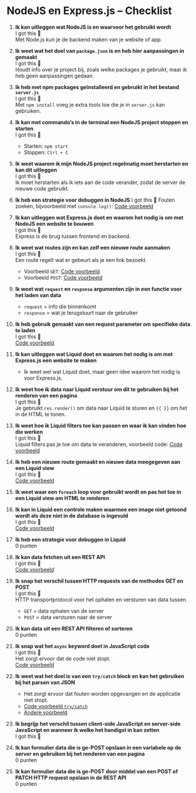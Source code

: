 # NodeJS en Express.js – Checklist

1. **Ik kan uitleggen wat NodeJS is en waarvoor het gebruikt wordt**  
    I got this 🍗  
   Met Node.js kun je de backend maken van je website of app.  

2. **Ik weet wat het doel van `package.json` is en heb hier aanpassingen in gemaakt**   
    I got this 🍗  
   Houdt info over je project bij, zoals welke packages je gebruikt, maar ik heb geen aanpassingen gedaan.

3. **Ik heb met npm packages geïnstalleerd en gebruikt in het bestand `server.js`**  
   I got this 🍗  
   Met `npm install` voeg je extra tools toe die je in `server.js` kan gebruiken.

4. **Ik kan met commando’s in de terminal een NodeJS project stoppen en starten**  
    I got this 🍗  
   - Starten: `npm start`  
   - Stoppen: `Ctrl + C`

5. **Ik weet waarom ik mijn NodeJS project regelmatig moet herstarten en kan dit uitleggen**  
    I got this 🍗  
   Ik moet herstarten als ik iets aan de code verander, zodat de server de nieuwe code gebruikt.

6. **Ik heb een strategie voor debuggen in NodeJS**
    I got this 🍗 
   Fouten zoeken, bijvoorbeeld met `console.log()`: [Code voorbeeld](https://github.com/fatimahilali/the-web-is-for-everyone-interactive-functionality/blob/0d5f4bac48cd1e78e112efe9794473a9aac8df44/server.js#L154C1-L158C3)

7. **Ik kan uitleggen wat Express.js doet en waarom het nodig is om met NodeJS een website te bouwen**  
   I got this 🍗  
   Express is de brug tussen frontend en backend.

8. **Ik weet wat routes zijn en kan zelf een nieuwe route aanmaken**  
   I got this 🍗  
   Een route regelt wat er gebeurt als je een link bezoekt.  
   - Voorbeeld `GET`: [Code voorbeeld](https://github.com/fatimahilali/the-web-is-for-everyone-interactive-functionality/blob/0d5f4bac48cd1e78e112efe9794473a9aac8df44/server.js#L127C1-L130C39)  
   - Voorbeeld `POST`: [Code voorbeeld](https://github.com/fatimahilali/the-web-is-for-everyone-interactive-functionality/blob/0d5f4bac48cd1e78e112efe9794473a9aac8df44/server.js#L102C1-L114C1)

9. **Ik weet wat `request` en `response` argumenten zijn in een functie voor het laden van data**  
   - `request` = info die binnenkomt  
   - `response` = wat je terugstuurt naar de gebruiker

10. **Ik heb gebruik gemaakt van een request parameter om specifieke data te laden**  
     I got this 🍗  
    [Code voorbeeld](https://github.com/fatimahilali/the-web-is-for-everyone-interactive-functionality/blob/91b1096c5b1081740c2a2368c75f07335a56a905/server.js#L121C1-L135C4)

11. **Ik kan uitleggen wat Liquid doet en waarom het nodig is om met Express.js een website te maken**  
    - Ik weet wel wat Liquid doet, maar geen idee waarom het nodig is voor Express.js.

12. **Ik weet hoe ik data naar Liquid verstuur om dit te gebruiken bij het renderen van een pagina**  
     I got this 🍗  
    Je gebruikt `res.render()` om data naar Liquid te sturen en `{{ }}` om het in de HTML te tonen.

13. **Ik weet hoe ik Liquid filters toe kan passen en waar ik kan vinden hoe die werken**  
     I got this 🍗  
    Liquid filters pas je toe om data te veranderen, voorbeeld code: [Code voorbeeld](https://github.com/fatimahilali/the-web-is-for-everyone-interactive-functionality/blob/0d5f4bac48cd1e78e112efe9794473a9aac8df44/views/detail.liquid#L75C6-L79C1)

14. **Ik heb een nieuwe route gemaakt en nieuwe data meegegeven aan een Liquid view**  
     I got this 🍗  
    [Code voorbeeld](https://github.com/fatimahilali/the-web-is-for-everyone-interactive-functionality/blob/91b1096c5b1081740c2a2368c75f07335a56a905/server.js#L100C1-L116C4)

15. **Ik weet waar een `foreach` loop voor gebruikt wordt en pas het toe in een Liquid view om HTML te renderen**

16. **Ik kan in Liquid een controle maken waarmee een image niet getoond wordt als deze niet in de database is ingevuld**  
     I got this 🍗  
    [Code voorbeeld](https://github.com/fatimahilali/the-web-is-for-everyone-interactive-functionality/blob/0d5f4bac48cd1e78e112efe9794473a9aac8df44/views/detail.liquid#L41C1-L47C15)

17. **Ik heb een strategie voor debuggen in Liquid**  
     0 punten

18. **Ik kan data fetchen uit een REST API**  
     I got this 🍗  
    [Code voorbeeld](https://github.com/fatimahilali/the-web-is-for-everyone-interactive-functionality/blob/0d5f4bac48cd1e78e112efe9794473a9aac8df44/server.js#L44C1-L45C52)

19. **Ik snap het verschil tussen HTTP requests van de methodes GET en POST**  
     I got this 🍗  
    HTTP transportprotocol voor het ophalen en versturen van data tussen  
    - `GET` = data ophalen van de server  
    - `POST` = data versturen naar de server

20. **Ik kan data uit een REST API filteren of sorteren**  
     0 punten

21. **Ik snap wat het `async` keyword doet in JavaScript code**  
     I got this 🍗  
    Het zorgt ervoor dat de code niet stopt.  
    [Code voorbeeld](https://github.com/fatimahilali/the-web-is-for-everyone-interactive-functionality/blob/0d5f4bac48cd1e78e112efe9794473a9aac8df44/server.js#L128C1-L129C1)

22. **Ik weet wat het doel is van een `try/catch` block en kan het gebruiken bij het parsen van JSON**  
    - Het zorgt ervoor dat fouten worden opgevangen en de applicatie niet stopt.  
    - [Code voorbeeld `try/catch`](https://github.com/fatimahilali/the-web-is-for-everyone-interactive-functionality/blob/0d5f4bac48cd1e78e112efe9794473a9aac8df44/server.js#L52C1-L61C1)  
    - [Andere voorbeeld](https://github.com/fatimahilali/the-web-is-for-everyone-interactive-functionality/blob/0d5f4bac48cd1e78e112efe9794473a9aac8df44/server.js#L92C1-L96C4)

23. **Ik begrijp het verschil tussen client-side JavaScript en server-side JavaScript en wanneer ik welke het handigst in kan zetten**  
     I got this 🍗

24. **Ik kan formulier data die is ge-POST opslaan in een variabele op de server en gebruiken bij het renderen van een pagina**  
     0 punten

25. **Ik kan formulier data die is ge-POST door middel van een POST of PATCH HTTP request opslaan in de REST API**  
     0 punten
